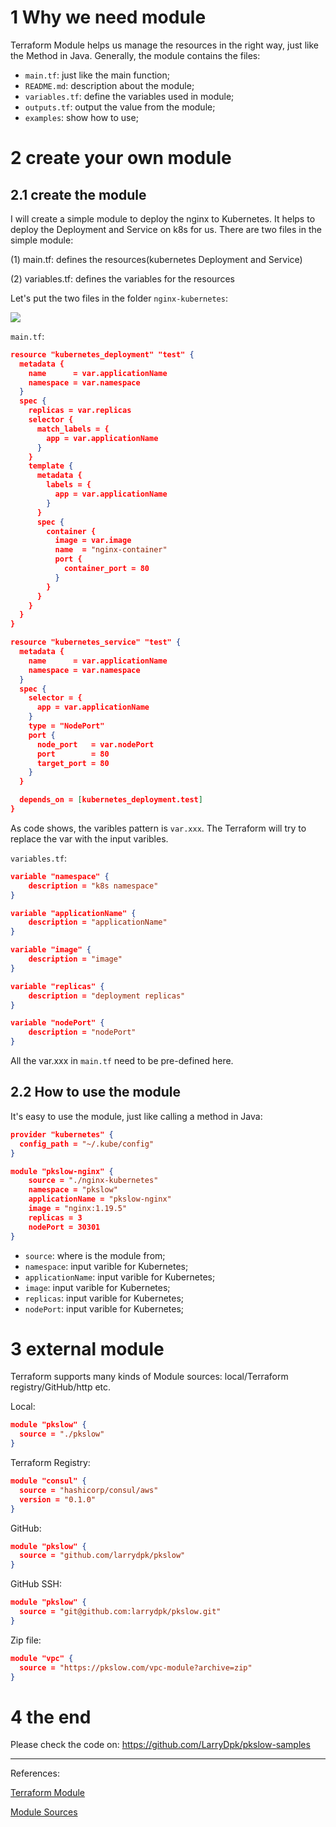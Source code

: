 # 1 Why we need module

Terraform Module helps us manage the resources in the right way, just like the Method in Java. Generally, the module contains the files:

- `main.tf`: just like the main function;
- `README.md`: description about the module;
- `variables.tf`: define the variables used in module;
- `outputs.tf`: output the value from the module;
- `examples`: show how to use;



# 2 create your own module

## 2.1 create the module

I will create a simple module to deploy the nginx to Kubernetes. It helps to deploy the Deployment and Service on k8s for us. There are two files in the simple module:

(1) main.tf: defines the resources(kubernetes Deployment and Service)

(2) variables.tf: defines the variables for the resources



Let's put the two files in the folder `nginx-kubernetes`:

![](https://pkslow.oss-cn-shenzhen.aliyuncs.com/images/2021/06/terraform-module.files.png)

`main.tf`:

```json
resource "kubernetes_deployment" "test" {
  metadata {
    name      = var.applicationName
    namespace = var.namespace
  }
  spec {
    replicas = var.replicas
    selector {
      match_labels = {
        app = var.applicationName
      }
    }
    template {
      metadata {
        labels = {
          app = var.applicationName
        }
      }
      spec {
        container {
          image = var.image
          name  = "nginx-container"
          port {
            container_port = 80
          }
        }
      }
    }
  }
}

resource "kubernetes_service" "test" {
  metadata {
    name      = var.applicationName
    namespace = var.namespace
  }
  spec {
    selector = {
      app = var.applicationName
    }
    type = "NodePort"
    port {
      node_port   = var.nodePort
      port        = 80
      target_port = 80
    }
  }

  depends_on = [kubernetes_deployment.test]
}
```

As code shows, the varibles pattern is `var.xxx`. The Terraform will try to replace the var with the input varibles.



`variables.tf`:

```json
variable "namespace" {
    description = "k8s namespace"
}

variable "applicationName" {
    description = "applicationName"
}

variable "image" {
    description = "image"
}

variable "replicas" {
    description = "deployment replicas"
}

variable "nodePort" {
    description = "nodePort"
}
```

All the var.xxx in `main.tf` need to be pre-defined here.



## 2.2 How to use the module

It's easy to use the module, just like calling a method in Java:

```json
provider "kubernetes" {
  config_path = "~/.kube/config"
}

module "pkslow-nginx" {
    source = "./nginx-kubernetes"
    namespace = "pkslow"
    applicationName = "pkslow-nginx"
    image = "nginx:1.19.5"
    replicas = 3
    nodePort = 30301
}
```

- `source`: where is the module from;
- `namespace`: input varible for Kubernetes;
- `applicationName`: input varible for Kubernetes;
- `image`: input varible for Kubernetes;
- `replicas`: input varible for Kubernetes;
- `nodePort`: input varible for Kubernetes;





# 3 external module

Terraform supports many kinds of Module sources: local/Terraform registry/GitHub/http etc.



Local:

```json
module "pkslow" {
  source = "./pkslow"
}
```



Terraform Registry:

```json
module "consul" {
  source = "hashicorp/consul/aws"
  version = "0.1.0"
}
```



GitHub:

```json
module "pkslow" {
  source = "github.com/larrydpk/pkslow"
}
```

GitHub SSH:

```json
module "pkslow" {
  source = "git@github.com:larrydpk/pkslow.git"
}
```



Zip file:

```json
module "vpc" {
  source = "https://pkslow.com/vpc-module?archive=zip"
}
```



# 4 the end

Please check the code on: https://github.com/LarryDpk/pkslow-samples



---

References:

[Terraform Module](https://www.terraform.io/docs/language/modules/index.html)

[Module Sources](https://www.terraform.io/docs/language/modules/sources.html)



